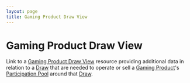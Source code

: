 ```yaml
---
layout: page
title: Gaming Product Draw View
---
```


# Gaming Product Draw View

Link to a [Gaming Product Draw View](../concepts/gaming-product-draw-view) resource providing additional data in relation to a [Draw](../concepts/draw) that are needed to operate or sell a [Gaming Product](../concepts/gaming-product)'s [Participation Pool](../concepts/participation-pool) around that [Draw](../concepts/draw).
